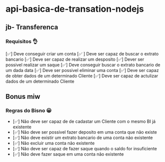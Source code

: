 # api-basica-de-transation-nodejs

## jb- Transferenca

### Requisitos 👌

[✅] Deve conseguir criar um conta 
[✅ ] Deve ser capaz de buscar o extrato bancario 
[✅] Deve ser capaz de realizar um desposito
[✅] Dever ser possivel realizar um saque
[✅] Deve conseguir buscar o extrato bancario de um dada data
[✅] Deve ser possivel eliminar uma conta
[✅] Deve ser capaz de obter dados de um determinado Cliente
[✅] Deve ser capaz de actulizar dados de um determinado Cliente

## Bonus miw


### Regras do Bisno 😀

- [✅] Não deve ser capaz de de cadastar um Cliente com o mesmo BI já existente
- [✅] Não deve ser possivel fazer deposito em uma conta que não existe
- [✅] Não deve existir um extrato bancario de uma conta não existente 
- [✅] Não excluir uma conta não existente
- [✅] Não deve ser capaz de fazer saque quando o saldo for insuficiente
- [✅] Não deve fazer saque em uma conta não existente
